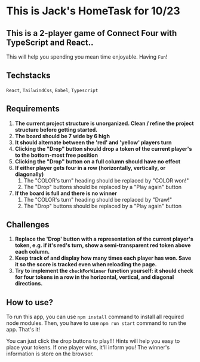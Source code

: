 # This is Jack's HomeTask for 10/23

## This is a 2-player game of Connect Four with TypeScript and React..

This will help you spending you mean time enjoyable. Having `Fun`!

## Techstacks

`React`, `TailwindCss`, `Babel`, `Typescript`

## Requirements

1. **The current project structure is unorganized. Clean / refine the project structure before getting started.**
2. **The board should be 7 wide by 6 high**
3. **It should alternate between the 'red' and 'yellow' players turn**
4. **Clicking the "Drop" button should drop a token of the current player's to the bottom-most free position**
5. **Clicking the "Drop" button on a full column should have no effect**
6. **If either player gets four in a row (horizontally, vertically, or diagonally)**
   1. The "COLOR's turn" heading should be replaced by "COLOR won!"
   2. The "Drop" buttons should be replaced by a "Play again" button
7. **If the board is full and there is no winner**
   1. The "COLOR's turn" heading should be replaced by "Draw!"
   2. The "Drop" buttons should be replaced by a "Play again" button

## Challenges

1. **Replace the 'Drop' button with a representation of the current player's token, e.g. if it's red's turn, show a semi-transparent red token above each column.**
2. **Keep track of and display how many times each player has won. Save it so the score is tracked even when reloading the page.**
3. **Try to implement the `checkForWinner` function yourself: it should check for four tokens in a row in the horizontal, vertical, and diagonal directions.**

## How to use?

To run this app, you can use `npm install` command to install all required node modules.
Then, you have to use `npm run start` command to run the app. That's it!

You can just click the drop buttons to play!!! Hints will help you easy to place your tokens.
If one player wins, it'll inform you!
The winner's information is store on the browser.
